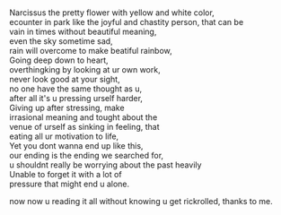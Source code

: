  <br> Narcissus the pretty flower with yellow and white color,
 <br> ecounter in park like the joyful and chastity person, that can be
 <br> vain in times without beautiful meaning, 
 <br> even the sky sometime sad,
 <br> rain will overcome to make beatiful rainbow,
 <br> Going deep down to heart,
 <br> overthingking by looking at ur own work,
 <br> never look good at your sight,
 <br> no one have the same thought as u,
 <br> after all it's u pressing urself harder,
 <br> Giving up after stressing, make 
 <br> irrasional meaning and tought about the
 <br> venue of urself as sinking in feeling, that
 <br> eating all ur motivation to life,
 <br> Yet you dont wanna end up like this,
 <br> our ending is the ending we searched for,
 <br> u shouldnt really be worrying about the past heavily
 <br> Unable to forget it with a lot of
 <br> pressure that might end u alone.

now now u reading it all without knowing u get rickrolled, thanks to me.
